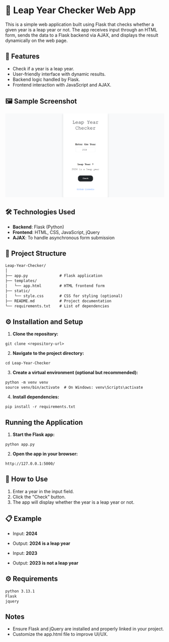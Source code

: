 # 📅 Leap Year Checker Web App

This is a simple web application built using Flask that checks whether a given year is a leap year or not. The app receives input through an HTML form, sends the data to a Flask backend via AJAX, and displays the result dynamically on the web page.

## 🚀 Features
- Check if a year is a leap year.
- User-friendly interface with dynamic results.
- Backend logic handled by Flask.
- Frontend interaction with JavaScript and AJAX.

## 🖼️ Sample Screenshot
![Game Screenshot](./static/img/img.png)

## 🛠️ Technologies Used
- **Backend**: Flask (Python)
- **Frontend**: HTML, CSS, JavaScript, jQuery
- **AJAX**: To handle asynchronous form submission

## 📂 Project Structure
```
Leap-Year-Checker/
│
├── app.py              # Flask application
├── templates/
│   └── app.html        # HTML frontend form
├── static/
│   └── style.css       # CSS for styling (optional)
├── README.md           # Project documentation
└── requirements.txt    # List of dependencies
```

## ⚙️ Installation and Setup
1. **Clone the repository:**
```
git clone <repository-url>
```
2. **Navigate to the project directory:**
```
cd Leap-Year-Checker
```
3. **Create a virtual environment (optional but recommended):**
```
python -m venv venv
source venv/bin/activate  # On Windows: venv\Scripts\activate
```
4. **Install dependencies:**
```
pip install -r requirements.txt
```

## Running the Application
1. **Start the Flask app:**
```
python app.py
```
2. **Open the app in your browser:**
```
http://127.0.0.1:5000/
```

## 📝 How to Use
1. Enter a year in the input field.
2. Click the "Check" button.
3. The app will display whether the year is a leap year or not.

## 📋 Example
- Input: **2024**
- Output: **2024 is a leap year**

- Input: **2023**
- Output: **2023 is not a leap year**


## ⚙️ Requirements
```
python 3.13.1
Flask
jquery
```

## Notes
- Ensure Flask and jQuery are installed and properly linked in your project.
- Customize the app.html file to improve UI/UX.
